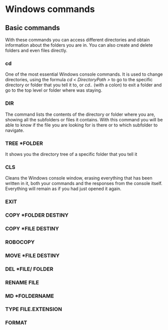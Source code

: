 # Windows commands

## Basic commands

With these commands you can access different directories and obtain information about the folders you are in. You can also create and delete folders and even files directly.

### cd
One of the most essential Windows console commands. It is used to change directories, using the formula *cd < DirectoryPath >* to go to the specific directory or folder that you tell it to, or *cd..* (with a colon) to exit a folder and go to the top level or folder where was staying.

### DIR
The command lists the contents of the directory or folder where you are, showing all the subfolders or files it contains. With this command you will be able to know if the file you are looking for is there or to which subfolder to navigate.

### TREE *FOLDER
It shows you the directory tree of a specific folder that you tell it

### CLS
Cleans the Windows console window, erasing everything that has been written in it, both your commands and the responses from the console itself. Everything will remain as if you had just opened it again.

### EXIT

### COPY *FOLDER DESTINY


### COPY *FILE DESTINY


### ROBOCOPY


### MOVE *FILE DESTINY


### DEL *FILE/ FOLDER


### RENAME FILE


### MD *FOLDERNAME


### TYPE FILE.EXTENSION


### FORMAT


